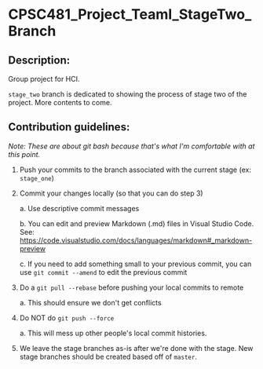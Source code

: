 # CPSC481_Project_TeamI_StageTwo_Branch

## Description: 
Group project for HCI.

`stage_two` branch is dedicated to showing the process of stage two of the project. More contents to come. 


## Contribution guidelines:
_Note: These are about git bash because that's what I'm comfortable with at this point._

1. Push your commits to the branch associated with the current stage (ex: `stage_one`)

2. Commit your changes locally (so that you can do step 3)

    a. Use descriptive commit messages

    b. You can edit and preview Markdown (.md) files in Visual Studio Code. See: https://code.visualstudio.com/docs/languages/markdown#_markdown-preview

    c. If you need to add something small to your previous commit, you can use `git commit --amend` to edit the previous commit

3. Do a `git pull --rebase` before pushing your local commits to remote
    
    a. This should ensure we don't get conflicts

4. Do NOT do `git push --force`

    a. This will mess up other people's local commit histories.

5. We leave the stage branches as-is after we're done with the stage. New stage branches should be created based off of `master`.

